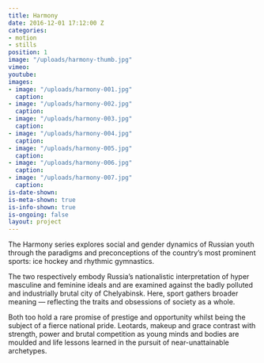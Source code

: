 ```yaml
---
title: Harmony
date: 2016-12-01 17:12:00 Z
categories:
- motion
- stills
position: 1
image: "/uploads/harmony-thumb.jpg"
vimeo: 
youtube: 
images:
- image: "/uploads/harmony-001.jpg"
  caption: 
- image: "/uploads/harmony-002.jpg"
  caption: 
- image: "/uploads/harmony-003.jpg"
  caption: 
- image: "/uploads/harmony-004.jpg"
  caption: 
- image: "/uploads/harmony-005.jpg"
  caption: 
- image: "/uploads/harmony-006.jpg"
  caption: 
- image: "/uploads/harmony-007.jpg"
  caption: 
is-date-shown: 
is-meta-shown: true
is-info-shown: true
is-ongoing: false
layout: project
---
```


The Harmony series explores social and gender dynamics of Russian youth through the paradigms and preconceptions of the country’s most prominent sports: ice hockey and rhythmic gymnastics.

The two respectively embody Russia’s nationalistic interpretation of hyper masculine and feminine ideals and are examined against the badly polluted and industrially brutal city of Chelyabinsk. Here, sport gathers broader meaning — reflecting the traits and obsessions of society as a whole.

Both too hold a rare promise of prestige and opportunity whilst being the subject of a fierce national pride. Leotards, makeup and grace contrast with strength, power and brutal competition as young minds and bodies are moulded and life lessons learned in the pursuit of near-unattainable archetypes. 